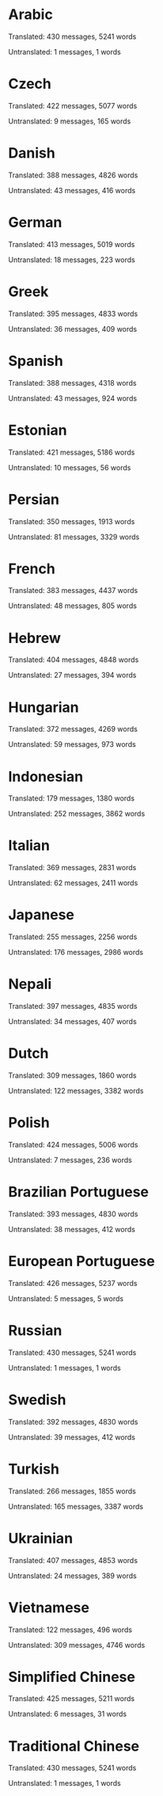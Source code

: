 # Arabic

Translated: 430 messages, 5241 words

Untranslated: 1 messages, 1 words

# Czech

Translated: 422 messages, 5077 words

Untranslated: 9 messages, 165 words

# Danish

Translated: 388 messages, 4826 words

Untranslated: 43 messages, 416 words

# German

Translated: 413 messages, 5019 words

Untranslated: 18 messages, 223 words

# Greek

Translated: 395 messages, 4833 words

Untranslated: 36 messages, 409 words

# Spanish

Translated: 388 messages, 4318 words

Untranslated: 43 messages, 924 words

# Estonian

Translated: 421 messages, 5186 words

Untranslated: 10 messages, 56 words

# Persian

Translated: 350 messages, 1913 words

Untranslated: 81 messages, 3329 words

# French

Translated: 383 messages, 4437 words

Untranslated: 48 messages, 805 words

# Hebrew

Translated: 404 messages, 4848 words

Untranslated: 27 messages, 394 words

# Hungarian

Translated: 372 messages, 4269 words

Untranslated: 59 messages, 973 words

# Indonesian

Translated: 179 messages, 1380 words

Untranslated: 252 messages, 3862 words

# Italian

Translated: 369 messages, 2831 words

Untranslated: 62 messages, 2411 words

# Japanese

Translated: 255 messages, 2256 words

Untranslated: 176 messages, 2986 words

# Nepali

Translated: 397 messages, 4835 words

Untranslated: 34 messages, 407 words

# Dutch

Translated: 309 messages, 1860 words

Untranslated: 122 messages, 3382 words

# Polish

Translated: 424 messages, 5006 words

Untranslated: 7 messages, 236 words

# Brazilian Portuguese

Translated: 393 messages, 4830 words

Untranslated: 38 messages, 412 words

# European Portuguese

Translated: 426 messages, 5237 words

Untranslated: 5 messages, 5 words

# Russian

Translated: 430 messages, 5241 words

Untranslated: 1 messages, 1 words

# Swedish

Translated: 392 messages, 4830 words

Untranslated: 39 messages, 412 words

# Turkish

Translated: 266 messages, 1855 words

Untranslated: 165 messages, 3387 words

# Ukrainian

Translated: 407 messages, 4853 words

Untranslated: 24 messages, 389 words

# Vietnamese

Translated: 122 messages, 496 words

Untranslated: 309 messages, 4746 words

# Simplified Chinese

Translated: 425 messages, 5211 words

Untranslated: 6 messages, 31 words

# Traditional Chinese

Translated: 430 messages, 5241 words

Untranslated: 1 messages, 1 words
